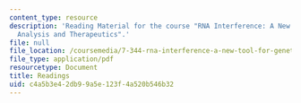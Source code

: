 ```yaml
---
content_type: resource
description: 'Reading Material for the course "RNA Interference: A New Tool for Genetic
  Analysis and Therapeutics".'
file: null
file_location: /coursemedia/7-344-rna-interference-a-new-tool-for-genetic-analysis-and-therapeutics-fall-2004/c4a5b3e42db99a5e123f4a520b546b32_readings_7344.pdf
file_type: application/pdf
resourcetype: Document
title: Readings
uid: c4a5b3e4-2db9-9a5e-123f-4a520b546b32
---
```


